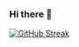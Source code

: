 ### Hi there 👋
  [![GitHub Streak](https://github-readme-streak-stats.herokuapp.com/?user=George051191)](https://git.io/streak-stats)

